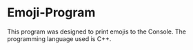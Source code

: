 # Emoji-Program
This program was designed to print emojis to the Console. The programming language used is C++.
